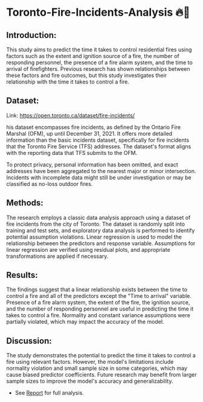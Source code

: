 # Toronto-Fire-Incidents-Analysis 🔥🧯

## Introduction:
This study aims to predict the time it takes to control residential fires using factors such as the extent and ignition source of a fire, the number of responding personnel, the presence of a fire alarm system, and the time to arrival of firefighters. Previous research has shown relationships between these factors and fire outcomes, but this study investigates their relationship with the time it takes to control a fire.

## Dataset:
Link: https://open.toronto.ca/dataset/fire-incidents/

his dataset encompasses fire incidents, as defined by the Ontario Fire Marshal (OFM), up until December 31, 2021. It offers more detailed information than the basic incidents dataset, specifically for fire incidents that the Toronto Fire Service (TFS) addresses. The dataset's format aligns with the reporting data that TFS submits to the OFM.

To protect privacy, personal information has been omitted, and exact addresses have been aggregated to the nearest major or minor intersection. Incidents with incomplete data might still be under investigation or may be classified as no-loss outdoor fires.

## Methods:
The research employs a classic data analysis approach using a dataset of fire incidents from the city of Toronto. The dataset is randomly split into training and test sets, and exploratory data analysis is performed to identify potential assumption violations. Linear regression is used to model the relationship between the predictors and response variable. Assumptions for linear regression are verified using residual plots, and appropriate transformations are applied if necessary.

## Results:
The findings suggest that a linear relationship exists between the time to control a fire and all of the predictors except the "Time to arrival" variable. Presence of a fire alarm system, the extent of the fire, the ignition source, and the number of responding personnel are useful in predicting the time it takes to control a fire. Normality and constant variance assumptions were partially violated, which may impact the accuracy of the model.

## Discussion:
The study demonstrates the potential to predict the time it takes to control a fire using relevant factors. However, the model's limitations include normality violation and small sample size in some categories, which may cause biased predictor coefficients. Future research may benefit from larger sample sizes to improve the model's accuracy and generalizability.

* See [Report](https://github.com/wilgagne/toronto-fire-incidents-analysis/blob/02127c4b8537d578792bea9a7a2e82272a41319c/Analysis_Report.pdf) for full analysis.
